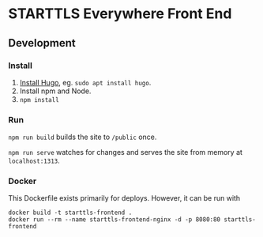 # STARTTLS Everywhere Front End

## Development

### Install

1. [Install Hugo](https://gohugo.io/getting-started/installing/), eg. `sudo apt install hugo`.
2. Install npm and Node.
3. `npm install`

### Run

`npm run build` builds the site to `/public` once.

`npm run serve` watches for changes and serves the site from memory at `localhost:1313`.

### Docker

This Dockerfile exists primarily for deploys. However, it can be run with
```
docker build -t starttls-frontend .
docker run --rm --name starttls-frontend-nginx -d -p 8080:80 starttls-frontend
```
